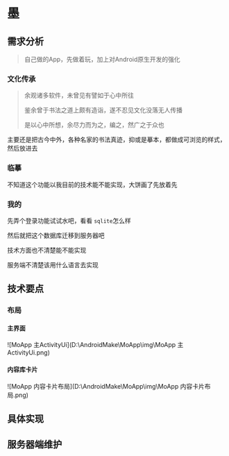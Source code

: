 # 墨

## 需求分析

> 自己做的App，先做着玩，加上对Android原生开发的强化

### 文化传承

> 余观诸多软件，未曾见有譬如于心中所往
>
> 鉴余曾于书法之道上颇有造诣，遂不忍见文化没落无人传播
>
> 是以心中所想，余尽力而为之，编之，然广之于众也

主要还是把古今中外，各种名家的书法真迹，抑或是摹本，都做成可浏览的样式，然后放进去

### 临摹

不知道这个功能以我目前的技术能不能实现，大饼画了先放着先

### 我的

先弄个登录功能试试水吧，看看 `sqlite`怎么样

然后就把这个数据库迁移到服务器吧

技术方面也不清楚能不能实现

服务端不清楚该用什么语言去实现

## 技术要点

### 布局

#### 主界面

![MoApp 主ActivityUi](D:\AndroidMake\MoApp\img\MoApp 主ActivityUi.png)

#### 内容库卡片

![MoApp 内容卡片布局](D:\AndroidMake\MoApp\img\MoApp 内容卡片布局.png)



## 具体实现

## 服务器端维护

